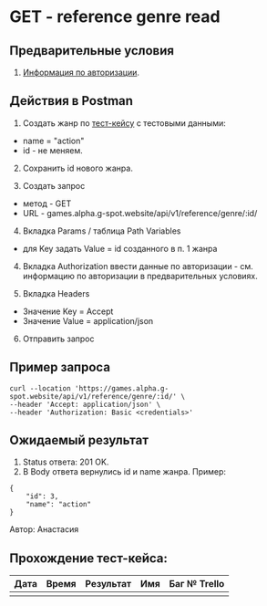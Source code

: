 GET - reference genre read
===

Предварительные условия
--
1. [Информация по авторизации](https://github.com/victoretc/GSPOTtestingdocumentation/blob/main/games/Authorization_data.md).

Действия в Postman
--
1. Создать жанр по [тест-кейсу](https://github.com/victoretc/GSPOTtestingdocumentation/blob/main/games/reference/reference_genre_create/positive_standard-name_post.md) с тестовыми данными:
- name = "action"
- id - не меняем.

2. Сохранить id нового жанра.

3. Создать запрос
- метод - GET
- URL - games.alpha.g-spot.website/api/v1/reference/genre/:id/

4. Вкладка Params / таблица Path Variables
- для Key задать Value = id созданного в п. 1 жанра

4. Вкладка Authorization
ввести данные по авторизации - см. информацию по авторизации в предварительных условиях.

5. Вкладка Headers
- Значение Key = Accept
- Значение Value = application/json

6. Отправить запрос

Пример запроса
--

```cUrl
curl --location 'https://games.alpha.g-spot.website/api/v1/reference/genre/:id/' \
--header 'Accept: application/json' \
--header 'Authorization: Basic <credentials>'
```

Ожидаемый результат
--
1. Status ответа: 201 OK.
2. В Body ответа вернулись id и name жанра. Пример:

```
{
    "id": 3,
    "name": "action"
}
```

Автор: Анастасия

Прохождение тест-кейса:
----------------

|**Дата**|**Время**|**Результат**|**Имя**|**Баг № Trello**|
| :-: | :-: | :-: | :-: | :-: |
||||||
